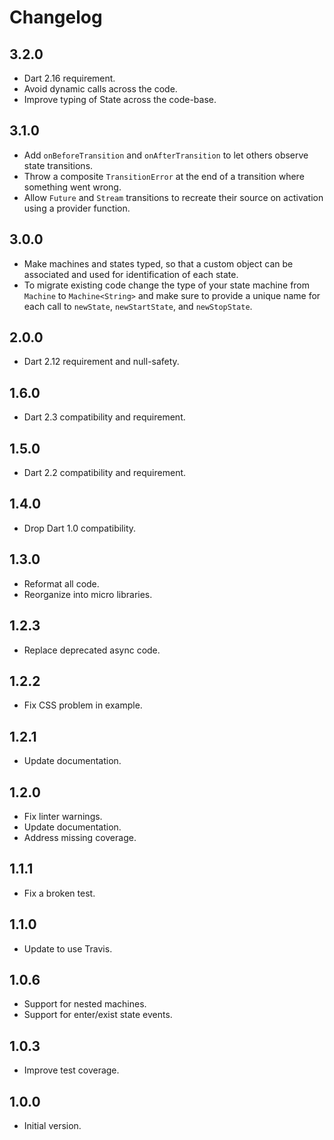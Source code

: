 # Changelog

## 3.2.0

* Dart 2.16 requirement.
* Avoid dynamic calls across the code.
* Improve typing of State<T> across the code-base.

## 3.1.0

* Add `onBeforeTransition` and `onAfterTransition` to let others observe state transitions.
* Throw a composite `TransitionError` at the end of a transition where something went wrong.
* Allow `Future` and `Stream` transitions to recreate their source on activation using a provider function.

## 3.0.0

* Make machines and states typed, so that a custom object can be associated and used for identification of each state.
* To migrate existing code change the type of your state machine from `Machine` to `Machine<String>` and make sure to provide a unique name for each call to `newState`, `newStartState`, and `newStopState`.

## 2.0.0

* Dart 2.12 requirement and null-safety.

## 1.6.0

* Dart 2.3 compatibility and requirement.

## 1.5.0

* Dart 2.2 compatibility and requirement.

## 1.4.0

* Drop Dart 1.0 compatibility.

## 1.3.0

* Reformat all code.
* Reorganize into micro libraries.

## 1.2.3

* Replace deprecated async code.

## 1.2.2

* Fix CSS problem in example.

## 1.2.1

* Update documentation.

## 1.2.0

* Fix linter warnings.
* Update documentation.
* Address missing coverage.

## 1.1.1

* Fix a broken test.

## 1.1.0

* Update to use Travis.

## 1.0.6

* Support for nested machines.
* Support for enter/exist state events.

## 1.0.3

* Improve test coverage.

## 1.0.0

* Initial version.
